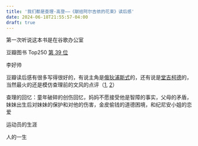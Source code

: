 ```yaml
---
title: '我们都是查理·高登——《献给阿尔吉侬的花束》读后感'
date: 2024-06-18T21:55:57-04:00
draft: true
---
```


第一次听说这本书是在谷歌办公室

豆瓣图书 Top250 [第 39 位](https://book.douban.com/subject/26362836/)

李好帅

豆瓣读后感有很多写得很好的，有说主角是[俄狄浦斯式](https://book.douban.com/review/13153833/)的，还有说是[堂吉柯德](https://book.douban.com/review/14506867/)的，当然最火的还是模仿查理前的文风的点评（[1](https://book.douban.com/review/14506867/), [2](https://www.goodreads.com/book/show/18373.Flowers_for_Algernon)）

查理的回忆：童年破碎的创伤回忆，妈妈不愿接受他是智障的事实，父母的矛盾，妹妹出生后对妹妹的保护和对他的伤害，金皮偷钱的道德困境，和纪尼安小姐的恋爱

运动员的生涯

人的一生
